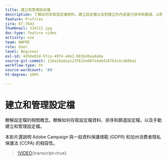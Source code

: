 ```yaml
---
title: 建立和管理設定檔
description: 了解如何存取設定檔資料、建立設定檔以及對建立的內容進行排序和篩選，以獲得更簡便的功能。 您還將了解如何符合一般資料保護規範 (GDPR) 和加州消費者隱私保護法 (CCPA)。
feature: Profiles
jira: KT-7843
thumbnail: 334111.jpg
doc-type: feature video
activity: use
team: WWFRE
role: User
level: Beginner
exl-id: 4d50e834-5fca-4974-a0e2-081bd0aada8a
source-git-commit: 116a24a8aa123f615e08fa4ebd187b3c4c460ba2
workflow-type: ht
source-wordcount: '89'
ht-degree: 100%

---
```


# 建立和管理設定檔

瞭解設定檔的相關概念。瞭解如何存取設定檔資料、排序和篩選設定檔，以及手動建立和管理設定檔。

本影片還說明 Adobe Campaign 與一般資料保護規範 (GDPR) 和加州消費者隱私保護法 (CCPA) 的相容性。

>[!VIDEO](https://video.tv.adobe.com/v/334111?quality=12&learn=on){transcript=true}
